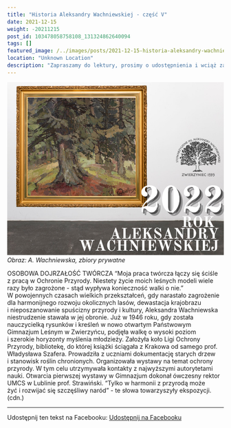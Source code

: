 ```yaml
---
title: "Historia Aleksandry Wachniewskiej - część V"
date: 2021-12-15
weight: -20211215
post_id: 103478058758108_131324862640094
tags: []
featured_image: /../images/posts/2021-12-15-historia-aleksandry-wachniewskiej---czesc.jpg
location: "Unknown Location"
description: "Zapraszamy do lektury, prosimy o udostępnienia i wciąż zachęcamy do podpisania petycji, by uratować dom, w którym mieszkała! Link poniżej...."
---
```


![Obraz: A. Wachniewska, zbiory prywatne](/images/posts/2021-12-15-historia-aleksandry-wachniewskiej---czesc.jpg)
*Obraz: A. Wachniewska, zbiory prywatne*

OSOBOWA DOJRZAŁOŚĆ TWÓRCZA
     “Moja praca twórcza łączy się ściśle z pracą w Ochronie Przyrody. Niestety życie moich leśnych modeli wiele razy było zagrożone - stąd wypływa konieczność walki o nie.”
W powojennych czasach wielkich przekształceń, gdy narastało zagrożenie dla harmonijnego rozwoju okolicznych lasów, dewastacja krajobrazu i nieposzanowanie spuścizny przyrody i kultury, Aleksandra Wachniewska niestrudzenie stawała w jej obronie.
     Już w 1946 roku, gdy została nauczycielką rysunków i kreśleń w nowo otwartym Państwowym Gimnazjum Leśnym w Zwierzyńcu, podjęła walkę o wysoki poziom i szerokie horyzonty myślenia młodzieży. Założyła koło Ligi Ochrony Przyrody, bibliotekę, do której książki ściągała z Krakowa od samego prof. Władysława Szafera. Prowadziła z uczniami dokumentację starych drzew i stanowisk roślin chronionych. Organizowała wystawy na temat ochrony przyrody. W tym celu utrzymywała kontakty z najwyższymi autorytetami nauki. Otwarcia pierwszej  wystawy w Gimnazjum dokonał ówczesny rektor UMCS w Lublinie prof.  Strawiński. “Tylko w harmonii z przyrodą może żyć i rozwijać się szczęśliwy naród” - te słowa towarzyszyły ekspozycji.(cdn.)


---

Udostępnij ten tekst na Facebooku:
[Udostępnij na Facebooku](https://www.facebook.com/sharer/sharer.php?u=https://stowarzyszeniewachniewskiej.pl/posts/Przedstawiamy-kolejna-czesc-historii-Aleksandry)

<script type="application/ld+json">
{
  "@context": "https://schema.org",
  "@type": "BlogPosting",
  "headline": "Historia Aleksandry Wachniewskiej - część V",
  "datePublished": "2021-12-15",
  "dateModified": "2021-12-15",
  "author": {
    "@type": "Organization",
    "name": "Stowarzyszenie im. Aleksandry Wachniewskiej"
  },
  "publisher": {
    "@type": "Organization",
    "name": "Stowarzyszenie im. Aleksandry Wachniewskiej",
    "logo": {
      "@type": "ImageObject",
      "url": "https://stowarzyszeniewachniewskiej.pl/images/logo/logo.svg"
    }
  },
  "mainEntityOfPage": {
    "@type": "WebPage",
    "@id": "https://stowarzyszeniewachniewskiej.pl/posts/historia-aleksandry-wachniewskiej---czesc"
  },
  "image": {
    "@type": "ImageObject",
    "url": "https://stowarzyszeniewachniewskiej.pl//images/posts/2021-12-15-historia-aleksandry-wachniewskiej---czesc.jpg"
  },
  "articleSection": "Dziedzictwo Kulturowe i Zabytki",
  "keywords": "[]",
  "wordCount": 183,
  "articleBody": "czesc.jpg\nlocation: \"Unknown Location\"\ndescription: \"Zapraszamy do lektury, prosimy o udostępnienia i wciąż zachęcamy do podpisania petycji, by uratować dom, w którym mieszkała! Link poniżej....\"\n\n\nOSOBOWA DOJRZAŁOŚĆ TWÓRCZA\n     “Moja praca twórcza łączy się ściśle z pracą w Ochronie Przyrody. Niestety życie moich leśnych modeli wiele razy było zagrożone - stąd wypływa konieczność walki o nie.”\nW powojennych czasach wielkich przekształceń, gdy narastało zagrożenie dla harmonijnego rozwoju okolicznych lasów, dewastacja krajobrazu i nieposzanowanie spuścizny przyrody i kultury, Aleksandra Wachniewska niestrudzenie stawała w jej obronie.\n     Już w 1946 roku, gdy została nauczycielką rysunków i kreśleń w nowo otwartym Państwowym Gimnazjum Leśnym w Zwierzyńcu, podjęła walkę o wysoki poziom i szerokie horyzonty myślenia młodzieży. Założyła koło Ligi Ochrony Przyrody, bibliotekę, do której książki ściągała z Krakowa od samego prof. Władysława Szafera. Prowadziła z uczniami dokumentację starych drzew i stanowisk roślin chronionych. Organizowała wystawy na temat ochrony przyrody. W tym celu utrzymywała kontakty z najwyższymi autorytetami nauki. Otwarcia pierwszej  wystawy w Gimnazjum dokonał ówczesny rektor UMCS w Lublinie prof.  Strawiński. “Tylko w harmonii z przyrodą może żyć i rozwijać się szczęśliwy naród” - te słowa towarzyszyły ekspozycji.(cdn.)",
  "description": "Zapraszamy do lektury, prosimy o udostępnienia i wciąż zachęcamy do podpisania petycji, by uratować dom, w którym mieszkała! Link poniżej....",
  "copyrightHolder": null
}
</script>
<script type="application/ld+json">
{
  "@context": "https://schema.org",
  "@type": "BreadcrumbList",
  "itemListElement": [
    {
      "@type": "ListItem",
      "position": 1,
      "name": "Home",
      "item": "https://stowarzyszeniewachniewskiej.pl"
    },
    {
      "@type": "ListItem",
      "position": 2,
      "name": "posts",
      "item": "https://stowarzyszeniewachniewskiej.pl/posts"
    },
    {
      "@type": "ListItem",
      "position": 3,
      "name": "Historia Aleksandry Wachniewskiej - część V",
      "item": "https://stowarzyszeniewachniewskiej.pl/posts/historia-aleksandry-wachniewskiej---czesc"
    }
  ]
}
</script>
